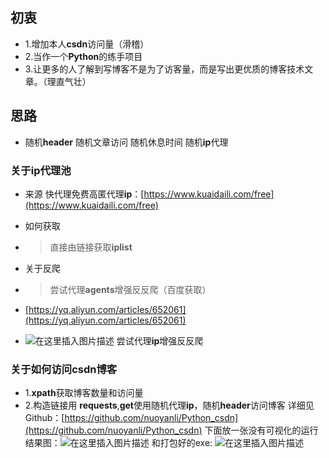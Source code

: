 ## 初衷

- 1.增加本人**csdn**访问量（滑稽）
- 2.当作一个**Python**的练手项目
- 3.让更多的人了解到写博客不是为了访客量，而是写出更优质的博客技术文章。（理直气壮）

## 思路 

- 随机**header** 随机文章访问 随机休息时间 随机**ip**代理

### 关于ip代理池

- 来源
  快代理免费高匿代理**ip**：[https://www.kuaidaili.com/free](https://www.kuaidaili.com/free)

- 如何获取

- > 直接由链接获取**iplist**

- 关于反爬

- >尝试代理**agents**增强反反爬（百度获取）

- [https://yq.aliyun.com/articles/652061](https://yq.aliyun.com/articles/652061)

- ![在这里插入图片描述](https://img-blog.csdnimg.cn/20200205215316561.png?x-oss-process=image/watermark,type_ZmFuZ3poZW5naGVpdGk,shadow_10,text_aHR0cHM6Ly9ibG9nLmNzZG4ubmV0L251b3lhbmxp,size_16,color_FFFFFF,t_70)
  尝试代理**ip**增强反反爬

### 关于如何访问csdn博客

- 1.**xpath**获取博客数量和访问量
- 2.构造链接用	**requests**,**get**使用随机代理**ip**，随机**header**访问博客
  详细见Github：[https://github.com/nuoyanli/Python_csdn](https://github.com/nuoyanli/Python_csdn)
  下面放一张没有可视化的运行结果图：![在这里插入图片描述](https://img-blog.csdnimg.cn/20200205215839738.png?x-oss-process=image/watermark,type_ZmFuZ3poZW5naGVpdGk,shadow_10,text_aHR0cHM6Ly9ibG9nLmNzZG4ubmV0L251b3lhbmxp,size_16,color_FFFFFF,t_70)
  和打包好的exe:
  ![在这里插入图片描述](https://img-blog.csdnimg.cn/20200205215938412.png?x-oss-process=image/watermark,type_ZmFuZ3poZW5naGVpdGk,shadow_10,text_aHR0cHM6Ly9ibG9nLmNzZG4ubmV0L251b3lhbmxp,size_16,color_FFFFFF,t_70)
